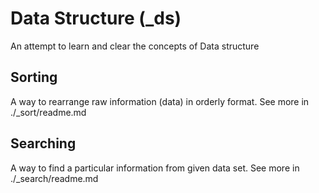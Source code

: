 # Data Structure (_ds)
An attempt to learn and clear the concepts of Data structure

## Sorting
A way to rearrange raw information (data) in orderly format.
See more in ./_sort/readme.md

## Searching
A way to find a particular information from given data set.
See more in ./_search/readme.md
